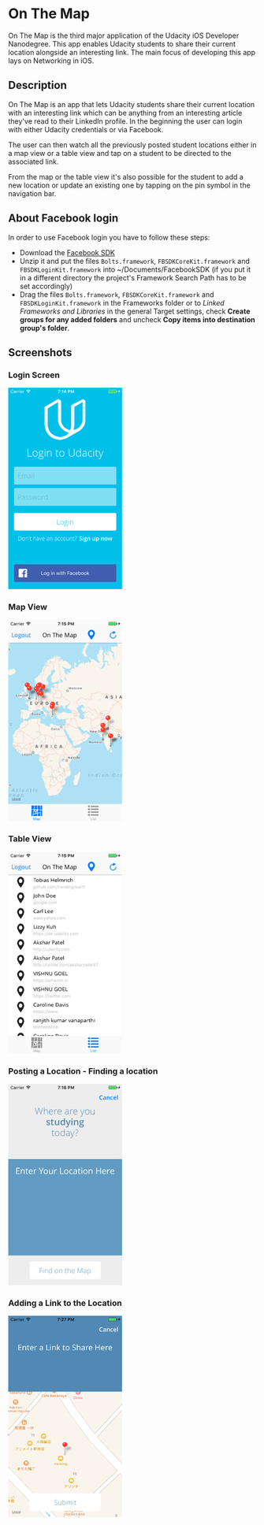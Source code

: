# On The Map
On The Map is the third major application of the Udacity iOS Developer Nanodegree. This app enables Udacity students to share their
current location alongside an interesting link. The main focus of developing this app lays on Networking in iOS.

## Description
On The Map is an app that lets Udacity students share their current location with an interesting link which can be anything
from an interesting article they've read to their LinkedIn profile. In the beginning the user can login with either Udacity
credentials or via Facebook. 

The user can then watch all the previously posted student locations either in a map view or a table view and tap on a student
to be directed to the associated link.

From the map or the table view it's also possible for the student to add a new location or update an existing one by tapping on
the pin symbol in the navigation bar.

## About Facebook login
In order to use Facebook login you have to follow these steps:
- Download the [Facebook SDK](https://developers.facebook.com/docs/ios/getting-started/)
- Unzip it and put the files `Bolts.framework`, `FBSDKCoreKit.framework` and `FBSDKLoginKit.framework` into ~/Documents/FacebookSDK (if you put it in a different directory the project's Framework Search Path has to be set accordingly)
- Drag the files `Bolts.framework`, `FBSDKCoreKit.framework` and `FBSDKLoginKit.framework` in the Frameworks folder or to *Linked Frameworks and Libraries* in the general Target settings, check **Create groups for any added folders** and uncheck **Copy items into destination group's folder**. 

## Screenshots
### Login Screen
![Login Screen](https://github.com/helmrich/On-The-Map/blob/master/otm-login-screen.png "Login Screen")

### Map View
![Map View](https://github.com/helmrich/On-The-Map/blob/master/otm-map-view.png "Map View")

### Table View
![Table View](https://github.com/helmrich/On-The-Map/blob/master/otm-table-view.png "Table View")

### Posting a Location - Finding a location
![Posting a Location - Find location](https://github.com/helmrich/On-The-Map/blob/master/otm-information-posting-1.png "Posting a Location - Find location")

### Adding a Link to the Location
![Adding a Link to the Location](https://github.com/helmrich/On-The-Map/blob/master/otm-information-posting-2.png "Adding a link to the location")



